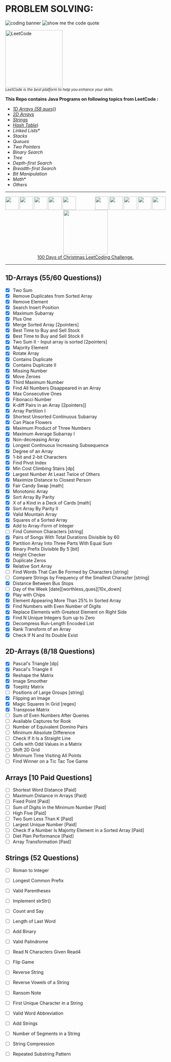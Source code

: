 # PROBLEM SOLVING:

![coding banner](https://user-images.githubusercontent.com/2780145/34917807-0964b7a4-f971-11e7-992e-a1a2c9b4792a.png)
![show me the code quote](https://user-images.githubusercontent.com/2780145/34918666-4bd9d014-f97c-11e7-8b9a-511f73d1ee1d.png)

<div align="left"><p><div>
<img src="https://user-images.githubusercontent.com/2780145/71409274-fbb9d100-2666-11ea-9812-dce7aea14636.png" width="180"  alt="LeetCode">
</div></a>
<sub><i>LeetCode is the best platform to help you enhance your skills.</i></sub></p>
</div>

**This Repo contains Java Programs on following topics from LeetCode :**
- [*1D Arrays (58 ques)*](#1d-arrays-66-questions))
- [*2D Arrays*](#2d-arrays-18-questions)
- [*Strings*](#strings-52-questions)
- [*Hash Table*](#hash-table))
- *Linked Lists**
- *Stacks*
- *Queues*
- *Two Pointers*
- *Binary Search*
- *Tree*
- *Depth-first Search*
- *Breadth-first Search*
- *Bit Manipulation*
- *Math**
- *Others*

---

<img src = "https://user-images.githubusercontent.com/2780145/71526873-d810b800-28fe-11ea-833c-c355dc4c3220.png" align = "left" width = "42"><img src = "https://user-images.githubusercontent.com/2780145/71526873-d810b800-28fe-11ea-833c-c355dc4c3220.png" align = "left" width = "42"><img src = "https://user-images.githubusercontent.com/2780145/71526873-d810b800-28fe-11ea-833c-c355dc4c3220.png" align = "left" width = "42"><img src = "https://user-images.githubusercontent.com/2780145/71526873-d810b800-28fe-11ea-833c-c355dc4c3220.png" align = "left" width = "42"><img src = "https://user-images.githubusercontent.com/2780145/71526873-d810b800-28fe-11ea-833c-c355dc4c3220.png" align = "left" width = "42">


<img src = "https://user-images.githubusercontent.com/2780145/71526873-d810b800-28fe-11ea-833c-c355dc4c3220.png" align = "right" width = "42"><img src = "https://user-images.githubusercontent.com/2780145/71526873-d810b800-28fe-11ea-833c-c355dc4c3220.png" align = "right" width = "42"><img src = "https://user-images.githubusercontent.com/2780145/71526873-d810b800-28fe-11ea-833c-c355dc4c3220.png" align = "right" width = "42"><img src = "https://user-images.githubusercontent.com/2780145/71526873-d810b800-28fe-11ea-833c-c355dc4c3220.png" align = "right" width = "42"><img src = "https://user-images.githubusercontent.com/2780145/71526873-d810b800-28fe-11ea-833c-c355dc4c3220.png" align = "right" width = "42">

<div align="center">
	<p><img src = "https://user-images.githubusercontent.com/2780145/71518480-2612c500-28d9-11ea-813c-75d3c2f6efe8.png" align = "center" width = "140">
			<a href="https://leetcode.com/suryakantbharti/">
			<br>100 Days of Christmas LeetCoding Challenge.
			</a></p></div>

---

## 1D-Arrays (55/60 Questions))
- [X] 	Two Sum
- [X] 	Remove Duplicates from Sorted Array
- [X] 	Remove Element
- [X] 	Search Insert Position
- [X] 	Maximum Subarray
- [X] 	Plus One
- [X] 	Merge Sorted Array [2pointers]
- [X] 	Best Time to Buy and Sell Stock
- [X] 	Best Time to Buy and Sell Stock II
- [X] 	Two Sum II - Input array is sorted [2pointers]
- [X] 	Majority Element
- [X] 	Rotate Array
- [X] 	Contains Duplicate
- [X] 	Contains Duplicate II
- [X] 	Missing Number
- [X] 	Move Zeroes
- [X] 	Third Maximum Number
- [X] 	Find All Numbers Disappeared in an Array
- [X] 	Max Consecutive Ones
- [X] 	Fibonacci Number
- [X] 	K-diff Pairs in an Array [2pointers]]
- [X] 	Array Partition I
- [X] 	Shortest Unsorted Continuous Subarray
- [X] 	Can Place Flowers
- [X] 	Maximum Product of Three Numbers
- [X] 	Maximum Average Subarray I
- [X] 	Non-decreasing Array
- [X] 	Longest Continuous Increasing Subsequence
- [X] 	Degree of an Array
- [X] 	1-bit and 2-bit Characters
- [X] 	Find Pivot Index
- [X] 	Min Cost Climbing Stairs [dp]
- [X] 	Largest Number At Least Twice of Others
- [X] 	Maximize Distance to Closest Person
- [X] 	Fair Candy Swap [math]
- [X] 	Monotonic Array
- [X] 	Sort Array By Parity
- [X] 	X of a Kind in a Deck of Cards [math]
- [X] 	Sort Array By Parity II
- [X] 	Valid Mountain Array
- [X] 	Squares of a Sorted Array
- [X] 	Add to Array-Form of Integer
- [ ] 	Find Common Characters [string]
- [X] 	Pairs of Songs With Total Durations Divisible by 60
- [X] 	Partition Array Into Three Parts With Equal Sum
- [X] 	Binary Prefix Divisible By 5 [bit]
- [X] 	Height Checker
- [X] 	Duplicate Zeros
- [X] 	Relative Sort Array
- [ ] 	Find Words That Can Be Formed by Characters [string]
- [ ] 	Compare Strings by Frequency of the Smallest Character [string]
- [X] 	Distance Between Bus Stops
- [ ] 	Day of the Week [date][worthless_ques][10x_down]
- [X] 	Play with Chips
- [X] 	Element Appearing More Than 25% In Sorted Array
- [X] 	Find Numbers with Even Number of Digits
- [X] 	Replace Elements with Greatest Element on Right Side
- [X] 	Find N Unique Integers Sum up to Zero
- [X] 	Decompress Run-Length Encoded List
- [X] 	Rank Transform of an Array
- [X] 	Check If N and Its Double Exist

## 2D-Arrays (8/18 Questions)
- [X] 	Pascal's Triangle [dp]
- [X] 	Pascal's Triangle II
- [X] 	Reshape the Matrix
- [X] 	Image Smoother
- [X] 	Toeplitz Matrix
- [ ] 	Positions of Large Groups [string]
- [X] 	Flipping an Image
- [X] 	Magic Squares In Grid [regex]
- [X] 	Transpose Matrix
- [ ] 	Sum of Even Numbers After Queries
- [ ] 	Available Captures for Rook
- [ ] 	Number of Equivalent Domino Pairs
- [ ] 	Minimum Absolute Difference
- [ ] 	Check If It Is a Straight Line
- [ ] 	Cells with Odd Values in a Matrix
- [ ] 	Shift 2D Grid
- [ ] 	Minimum Time Visiting All Points
- [ ] 	Find Winner on a Tic Tac Toe Game

## Arrays [10 Paid Questions]
- [ ] 	Shortest Word Distance [Paid]
- [ ] 	Maximum Distance in Arrays [Paid]
- [ ] 	Fixed Point [Paid]
- [ ] 	Sum of Digits in the Minimum Number [Paid]
- [ ] 	High Five [Paid]
- [ ] 	Two Sum Less Than K [Paid]
- [ ] 	Largest Unique Number [Paid]
- [ ] 	Check If a Number Is Majority Element in a Sorted Array [Paid]
- [ ] 	Diet Plan Performance [Paid]
- [ ] 	Array Transformation [Paid]

## Strings (52 Questions)
- [ ] 	Roman to Integer
- [ ] 	Longest Common Prefix
- [ ] 	Valid Parentheses
- [ ] 	Implement strStr()
- [ ] 	Count and Say
- [ ] 	Length of Last Word
- [ ] 	Add Binary
- [ ] 	Valid Palindrome
- [ ] 	Read N Characters Given Read4
- [ ] 	Flip Game
- [ ] 	Reverse String
- [ ] 	Reverse Vowels of a String
- [ ] 	Ransom Note
- [ ] 	First Unique Character in a String
- [ ] 	Valid Word Abbreviation
- [ ] 	Add Strings
- [ ] 	Number of Segments in a String
- [ ] 	String Compression
- [ ] 	Repeated Substring Pattern







































